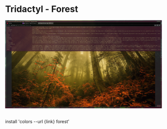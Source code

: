# Tridactyl - Forest
![image](https://github.com/llbn5866/forest-theme-xfce/blob/main/Screenshot_2025-10-23_04-23-21.png?raw=true)

<br>
install 'colors --url {link} forest'
